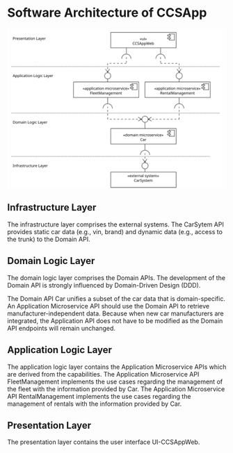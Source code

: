 # Software Architecture of CCSApp

![](../figures/software_architecture.png)

## Infrastructure Layer

The infrastructure layer comprises the external systems. The CarSytem API provides static car data (e.g., vin, brand) and dynamic data (e.g., access to the trunk) to the Domain API.

## Domain Logic Layer

The domain logic layer comprises the Domain APIs. The development of the Domain API is strongly influenced by Domain-Driven Design (DDD).

The Domain API Car unifies a subset of the car data that is domain-specific. An Application Microservice API should use the Domain API to retrieve manufacturer-independent data. Because when new car manufacturers are integrated, the Application API does not have to be modified as the Domain API endpoints will remain unchanged.

## Application Logic Layer

The application logic layer contains the Application Microservice APIs which are derived from the capabilities. The Application Microservice API FleetManagement implements the use cases regarding the management of the fleet with the information provided by Car. The Application Microservice API RentalManagement implements the use cases regarding the management of rentals with the information provided by Car.


## Presentation Layer

The presentation layer contains the user interface UI-CCSAppWeb.

